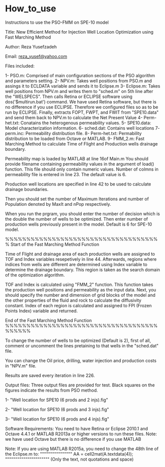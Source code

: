 # How_to_use
Instructions to use the PSO-FMM on SPE-10 model

Title: New Efficient Method for Injection Well Location Optimization using Fast Marching Method

Author: Reza Yusefzadeh

Email: reza_yusef@yahoo.com

Files included:

1- PSO.m: Comprised of main configuration sections of the PSO algorithm and parameters setting.
2- NPV.m: Takes well positions from PSO.m and assings it to ECLDATA variable and sends it to Eclipse.m
3- Eclipse.m: Takes well positions from NPV.m and writes them to "sched.m" on 5th line after the "WELSPECS". Then calls Retina or ECLIPSE software using dos('$multirun.bat') command. We have used Retina software, but there is no difference if you use ECLIPSE. Therefore we configured files so as to be run by ECLIPSE.
   Finally, extracts FOPT, FWPT, and FWIT from "SPE10.data" and send them back to NPV.m to calculate the Net Present Value
4- Perm-het.txt: Conatains the heterogenous permeability values.
5- SPE10.data: Model characterization information.
6- sched.dat: Contains well locations
7- perm.inc: Permeability distribution file.
8- Perm-het.txt: Permability distribution to be loaded from Octave or MATLAB.
9- FMM_2.m: Fast Marching Method to calculate Time of Flight and Production wells drainage boundary.

Permeability map is loaded by MATLAB at line 16of Main.m
You should provide filename containing permeability values in the argument of load() function. This file should only contain numeric values.
Number of colmns in permeability file is entered in line 23. The default value is 6.

Production well locations are specified in line 42 to be used to calculate drainage boundaries.

Then you should set the number of Maximum Iterations and number of Population denoted by MaxIt and nPop respectively.

When you run the prgram, you should enter the number of decision which is the double the number of wells to be optimized.
Then enter number of production wells previously present in the model. Default is 6 for SPE-10 model.

%%%%%%%%%%%%%%%%%%%%%%%%%%%%%%%%%%%%%
Start of the Fast Marching Method Function

Time of Flight and drainage area of each production wells are assigned to TOF and Index variables resepetively in line 44.
Afterwards, regions where indices from wells are different are determined using Index variable to determine the drainage boundary.
This region is taken as the search domain of the optimization algorithm.

TOF and Index is calculated using "FMM_2" function. This function takes the production well positions and permeability as the input data.
Next, you should specify the number and dimension of grid blocks of the model and the other properties of the fluid and rock to calculate the diffusivity constant.
Index of each region is calculated and assigned to FPI (Frozen Points Index) variable and returned.

End of the Fast Marching Method Function
%%%%%%%%%%%%%%%%%%%%%%%%%%%%%%%%%%%%%%%%%%

To change the number of wells to be optimized (Default is 2), first of all, comment or uncomment the lines pretaining to that wells in the "sched.dat" file.

You can change the Oil price, drilling, water injection and production costs in "NPV.m" file.

Results are saved every iteration in line 226.


Output files:
Three output files are provided for test. Black squares on the figures indicate the results from PSO method.

1- "Well location for SPE10 (6 prods and 2 injs).fig"

2- "Well location for SPE10 (6 prods and 3 injs).fig"

3- "Well location for SPE10 (6 prods and 4 injs).fig"


Software Requirements:
		You need to have Retina or Eclipse 2010.1 and Octave 4.4.1 or MATLAB R2013a or higher versions to run these files.
		Note: we have used Octave but there is no difference if you use MATLAB

Note: If you are using MATLAB R2015a, you need to change the 48th line of the Eclipse.m to:
""""""""""""""""	AA = cell2mat(A.textdata(4));	""""""""""""""""""""""
(Only the text, not quotations and space)
